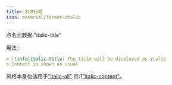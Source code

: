 ```yaml
---
title: 斜体标题
icon: material/format-italic
---
```


点名元数据:"italic-title"

用法 :

```md
> [!info|italic-title] The title will be displayed as italic
> Content is shown as usual
```

风格本身也适用于["italic-all"](../combined-styling/page-18.md)
页:1["italic-content"](../content-styling/page-8.md)。


